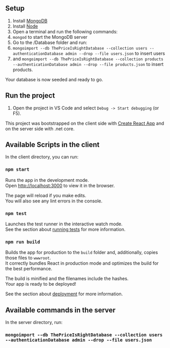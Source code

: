 ## Setup

1. Install [MongoDB](https://docs.mongodb.com/manual/administration/install-community/)
2. Install [Node](https://nodejs.org/en/)
3. Open a terminal and run the following commands:
4. `mongod` to start the MongoDB server
5. Go to the /Database folder and run:
6. `mongoimport --db ThePriceIsRightDatabase --collection users --authenticationDatabase admin --drop --file users.json` to insert users
7. and `mongoimport --db ThePriceIsRightDatabase --collection products --authenticationDatabase admin --drop --file products.json` to insert products.

Your database is now seeded and ready to go.

## Run the project

1. Open the project in VS Code and select `Debug -> Start debugging` (or F5).

This project was bootstrapped on the client side with [Create React App](https://github.com/facebook/create-react-app) and on the server side with .net core.

## Available Scripts in the client

In the client directory, you can run:

### `npm start`

Runs the app in the development mode.<br>
Open [http://localhost:3000](http://localhost:3000) to view it in the browser.

The page will reload if you make edits.<br>
You will also see any lint errors in the console.

### `npm test`

Launches the test runner in the interactive watch mode.<br>
See the section about [running tests](https://facebook.github.io/create-react-app/docs/running-tests) for more information.

### `npm run build`

Builds the app for production to the `build` folder and, additionally, copies those files to `wwwroot`.<br>
It correctly bundles React in production mode and optimizes the build for the best performance.

The build is minified and the filenames include the hashes.<br>
Your app is ready to be deployed!

See the section about [deployment](https://facebook.github.io/create-react-app/docs/deployment) for more information.


## Available commands in the server

In the server directory, run:

### `mongoimport --db ThePriceIsRightDatabase --collection users --authenticationDatabase admin --drop --file users.json`